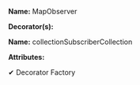 **Name:** MapObserver

**Decorator(s):**

**Name:** collectionSubscriberCollection

**Attributes:**

✔ Decorator Factory

